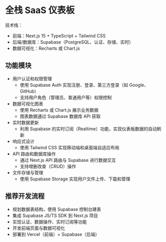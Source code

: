 # 全栈 SaaS 仪表板

技术栈：
- 前端：Next.js 15 + TypeScript + Tailwind CSS
- 后端/数据库：Supabase（PostgreSQL、认证、存储、实时）
- 数据可视化：Recharts 或 Chart.js

## 功能模块

- 用户认证和权限管理
  - 使用 Supabase Auth 实现注册、登录、第三方登录（如 Google、GitHub）
  - 支持用户角色（管理员、普通用户等）权限控制
- 数据可视化图表
  - 使用 Recharts 或 Chart.js 展示业务数据
  - 图表数据通过 Supabase 数据库 API 获取
- 实时数据更新
  - 利用 Supabase 的实时订阅（Realtime）功能，实现仪表板数据的自动刷新
- 响应式设计
  - 使用 Tailwind CSS 实现移动端和桌面端自适应布局
- API 路由和数据库操作
  - 通过 Next.js API 路由与 Supabase 进行数据交互
  - 支持增删改查（CRUD）操作
- 文件存储与管理
  - 使用 Supabase Storage 实现用户文件上传、下载和管理


## 推荐开发流程

- 规划数据表结构，使用 Supabase 控制台建表
- 集成 Supabase JS/TS SDK 到 Next.js 项目
- 实现认证、数据操作、实时订阅等功能
- 开发前端页面与数据可视化
- 部署到 Vercel（前端）+ Supabase（后端）




